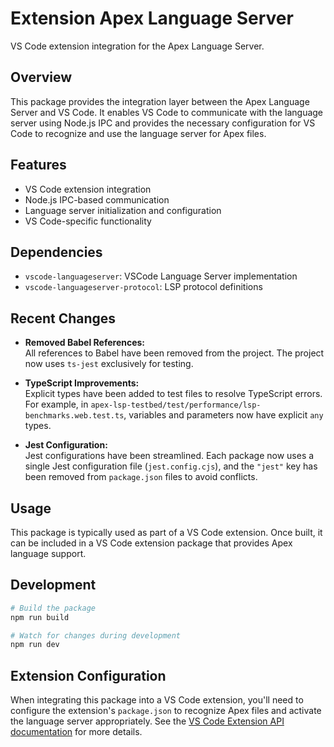 # Extension Apex Language Server

VS Code extension integration for the Apex Language Server.

## Overview

This package provides the integration layer between the Apex Language Server and VS Code. It enables VS Code to communicate with the language server using Node.js IPC and provides the necessary configuration for VS Code to recognize and use the language server for Apex files.

## Features

- VS Code extension integration
- Node.js IPC-based communication
- Language server initialization and configuration
- VS Code-specific functionality

## Dependencies

- `vscode-languageserver`: VSCode Language Server implementation
- `vscode-languageserver-protocol`: LSP protocol definitions

## Recent Changes

- **Removed Babel References:**  
  All references to Babel have been removed from the project. The project now uses `ts-jest` exclusively for testing.

- **TypeScript Improvements:**  
  Explicit types have been added to test files to resolve TypeScript errors. For example, in `apex-lsp-testbed/test/performance/lsp-benchmarks.web.test.ts`, variables and parameters now have explicit `any` types.

- **Jest Configuration:**  
  Jest configurations have been streamlined. Each package now uses a single Jest configuration file (`jest.config.cjs`), and the `"jest"` key has been removed from `package.json` files to avoid conflicts.

## Usage

This package is typically used as part of a VS Code extension. Once built, it can be included in a VS Code extension package that provides Apex language support.

## Development

```bash
# Build the package
npm run build

# Watch for changes during development
npm run dev
```

## Extension Configuration

When integrating this package into a VS Code extension, you'll need to configure the extension's `package.json` to recognize Apex files and activate the language server appropriately. See the [VS Code Extension API documentation](https://code.visualstudio.com/api) for more details.

